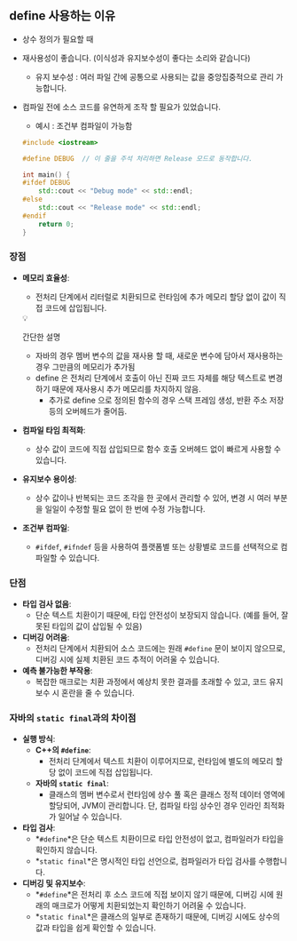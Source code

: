 ## define 사용하는 이유

- 상수 정의가 필요할 때
- 재사용성이 좋습니다. (이식성과 유지보수성이 좋다는 소리와 같습니다)
    - 유지 보수성 : 여러 파일 간에 공통으로 사용되는 값을 중앙집중적으로 관리 가능합니다.
- 컴파일 전에 소스 코드를 유연하게 조작 할 필요가 있었습니다.
    - 예시 : 조건부 컴파일이 가능함
    
    ```cpp
    #include <iostream>
    
    #define DEBUG  // 이 줄을 주석 처리하면 Release 모드로 동작합니다.
    
    int main() {
    #ifdef DEBUG
        std::cout << "Debug mode" << std::endl;
    #else
        std::cout << "Release mode" << std::endl;
    #endif
        return 0;
    }
    ```
    

### 장점

- **메모리 효율성**:
    - 전처리 단계에서 리터럴로 치환되므로 런타임에 추가 메모리 할당 없이 값이 직접 코드에 삽입됩니다.
    
    <aside>
    💡
    
    간단한 설명
    
    - 자바의 경우 멤버 변수의 값을 재사용 할 때, 새로운 변수에 담아서 재사용하는 경우 그만큼의 메모리가 추가됨
    - define 은 전처리 단계에서 호출이 아닌 진짜 코드 자체를 해당 텍스트로 변경하기 때문에 재사용시 추가 메모리를 차지하지 않음.
        - 추가로 define 으로 정의된 함수의 경우 스택 프레임 생성, 반환 주소 저장등의 오버헤드가 줄어듬.
    </aside>
    
- **컴파일 타임 최적화**:
    - 상수 값이 코드에 직접 삽입되므로 함수 호출 오버헤드 없이 빠르게 사용할 수 있습니다.
- **유지보수 용이성**:
    - 상수 값이나 반복되는 코드 조각을 한 곳에서 관리할 수 있어, 변경 시 여러 부분을 일일이 수정할 필요 없이 한 번에 수정 가능합니다.
- **조건부 컴파일**:
    - `#ifdef`, `#ifndef` 등을 사용하여 플랫폼별 또는 상황별로 코드를 선택적으로 컴파일할 수 있습니다.

### 단점

- **타입 검사 없음**:
    - 단순 텍스트 치환이기 때문에, 타입 안전성이 보장되지 않습니다. (예를 들어, 잘못된 타입의 값이 삽입될 수 있음)
- **디버깅 어려움**:
    - 전처리 단계에서 치환되어 소스 코드에는 원래 `#define` 문이 보이지 않으므로, 디버깅 시에 실제 치환된 코드 추적이 어려울 수 있습니다.
- **예측 불가능한 부작용**:
    - 복잡한 매크로는 치환 과정에서 예상치 못한 결과를 초래할 수 있고, 코드 유지보수 시 혼란을 줄 수 있습니다.

### 자바의 `static final`과의 차이점

- **실행 방식**:
    - **C++의 `#define`**:
        - 전처리 단계에서 텍스트 치환이 이루어지므로, 런타임에 별도의 메모리 할당 없이 코드에 직접 삽입됩니다.
    - **자바의 `static final`**:
        - 클래스의 멤버 변수로서 런타임에 상수 풀 혹은 클래스 정적 데이터 영역에 할당되어, JVM이 관리합니다. 단, 컴파일 타임 상수인 경우 인라인 최적화가 일어날 수 있습니다.
- **타입 검사**:
    - *`#define`*은 단순 텍스트 치환이므로 타입 안전성이 없고, 컴파일러가 타입을 확인하지 않습니다.
    - *`static final`*은 명시적인 타입 선언으로, 컴파일러가 타입 검사를 수행합니다.
- **디버깅 및 유지보수**:
    - *`#define`*은 전처리 후 소스 코드에 직접 보이지 않기 때문에, 디버깅 시에 원래의 매크로가 어떻게 치환되었는지 확인하기 어려울 수 있습니다.
    - *`static final`*은 클래스의 일부로 존재하기 때문에, 디버깅 시에도 상수의 값과 타입을 쉽게 확인할 수 있습니다.